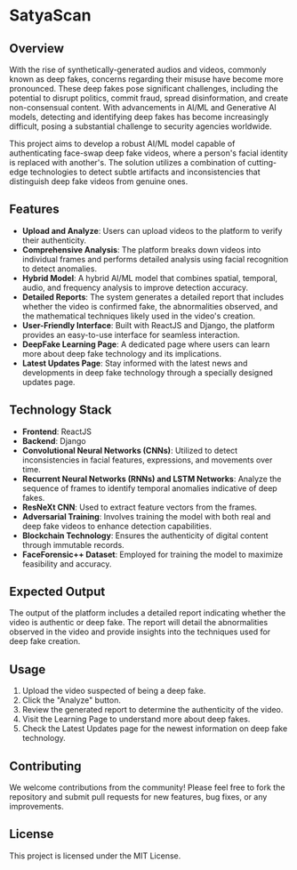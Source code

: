 # SatyaScan

## Overview

With the rise of synthetically-generated audios and videos, commonly known as deep fakes, concerns regarding their misuse have become more pronounced. These deep fakes pose significant challenges, including the potential to disrupt politics, commit fraud, spread disinformation, and create non-consensual content. With advancements in AI/ML and Generative AI models, detecting and identifying deep fakes has become increasingly difficult, posing a substantial challenge to security agencies worldwide.

This project aims to develop a robust AI/ML model capable of authenticating face-swap deep fake videos, where a person's facial identity is replaced with another's. The solution utilizes a combination of cutting-edge technologies to detect subtle artifacts and inconsistencies that distinguish deep fake videos from genuine ones.

## Features

- **Upload and Analyze**: Users can upload videos to the platform to verify their authenticity.
- **Comprehensive Analysis**: The platform breaks down videos into individual frames and performs detailed analysis using facial recognition to detect anomalies.
- **Hybrid Model**: A hybrid AI/ML model that combines spatial, temporal, audio, and frequency analysis to improve detection accuracy.
- **Detailed Reports**: The system generates a detailed report that includes whether the video is confirmed fake, the abnormalities observed, and the mathematical techniques likely used in the video's creation.
- **User-Friendly Interface**: Built with ReactJS and Django, the platform provides an easy-to-use interface for seamless interaction.
- **DeepFake Learning Page**: A dedicated page where users can learn more about deep fake technology and its implications.
- **Latest Updates Page**: Stay informed with the latest news and developments in deep fake technology through a specially designed updates page.

## Technology Stack

- **Frontend**: ReactJS
- **Backend**: Django
- **Convolutional Neural Networks (CNNs)**: Utilized to detect inconsistencies in facial features, expressions, and movements over time.
- **Recurrent Neural Networks (RNNs) and LSTM Networks**: Analyze the sequence of frames to identify temporal anomalies indicative of deep fakes.
- **ResNeXt CNN**: Used to extract feature vectors from the frames.
- **Adversarial Training**: Involves training the model with both real and deep fake videos to enhance detection capabilities.
- **Blockchain Technology**: Ensures the authenticity of digital content through immutable records.
- **FaceForensic++ Dataset**: Employed for training the model to maximize feasibility and accuracy.

## Expected Output

The output of the platform includes a detailed report indicating whether the video is authentic or deep fake. The report will detail the abnormalities observed in the video and provide insights into the techniques used for deep fake creation.


## Usage

1. Upload the video suspected of being a deep fake.
2. Click the "Analyze" button.
3. Review the generated report to determine the authenticity of the video.
4. Visit the Learning Page to understand more about deep fakes.
5. Check the Latest Updates page for the newest information on deep fake technology.

## Contributing

We welcome contributions from the community! Please feel free to fork the repository and submit pull requests for new features, bug fixes, or any improvements.

## License

This project is licensed under the MIT License.


